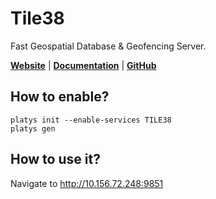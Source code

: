 # Tile38

Fast Geospatial Database & Geofencing Server.

**[Website](https://tile38.com/)** | **[Documentation](https://tile38.com/topics/installation)** | **[GitHub](https://github.com/tidwall/tile38)**

## How to enable?

```
platys init --enable-services TILE38
platys gen
```

## How to use it?

Navigate to <http://10.156.72.248:9851>
